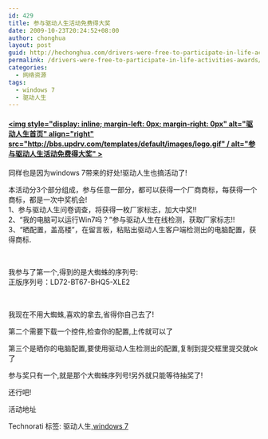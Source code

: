 ```yaml
---
id: 429
title: 参与驱动人生活动免费得大奖
date: 2009-10-23T20:24:52+08:00
author: chonghua
layout: post
guid: http://hechonghua.com/drivers-were-free-to-participate-in-life-activities-awards/
permalink: /drivers-were-free-to-participate-in-life-activities-awards/
categories:
  - 网络资源
tags:
  - windows 7
  - 驱动人生
---
```

#### [<img style="display: inline; margin-left: 0px; margin-right: 0px" alt="驱动人生首页" align="right" src="http://bbs.updrv.com/templates/default/images/logo.gif" / alt="参与驱动人生活动免费得大奖" >](http://www.updrv.com)

同样也是因为windows 7带来的好处!驱动人生也搞活动了!

本活动分3个部分组成，参与任意一部分，都可以获得一个厂商商标，每获得一个商标，都是一次中奖机会!  
1、参与驱动人生问卷调查，将获得一枚厂家标志，加大中奖!!  
2、“我的电脑可以运行Win7吗？”参与驱动人生在线检测，获取厂家标志!!  
3、“晒配置，盖高楼”，在留言板，粘贴出驱动人生客户端检测出的电脑配置，获得商标. 

<!--more-->

&#160;

我参与了第一个,得到的是大蜘蛛的序列号:  
正版序列号：LD72-BT67-BHQ5-XLE2 

&#160;

我现在不用大蜘蛛,喜欢的拿去,省得你自己去了!

第二个需要下载一个控件,检查你的配置,上传就可以了

第三个是晒你的电脑配置,要使用驱动人生检测出的配置,复制到提交框里提交就ok了

参与奖只有一个,就是那个大蜘蛛序列号!另外就只能等待抽奖了!

还行吧!

活动地址

<div style="padding-bottom: 0px; margin: 0px; padding-left: 0px; padding-right: 0px; display: inline; float: none; padding-top: 0px" id="scid:0767317B-992E-4b12-91E0-4F059A8CECA8:e52a2182-f125-4a19-93cc-7a56a6670ba3" class="wlWriterEditableSmartContent">
  Technorati 标签: 驱动人生,<a href="http://technorati.com/tags/windows+7" rel="tag">windows 7</a>
</div>
